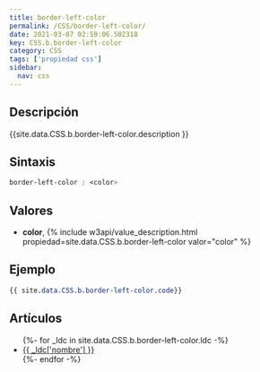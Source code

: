```yaml
---
title: border-left-color
permalink: /CSS/border-left-color/
date: 2021-03-07 02:59:06.502318
key: CSS.b.border-left-color
category: CSS
tags: ['propiedad css']
sidebar: 
  nav: css
---
```


## Descripción
{{site.data.CSS.b.border-left-color.description }}

## Sintaxis
~~~css
border-left-color : <color>
~~~

## Valores
* **color**,  {% include w3api/value_description.html propiedad=site.data.CSS.b.border-left-color valor="color" %}

## Ejemplo
~~~css
{{ site.data.CSS.b.border-left-color.code}}
~~~

## Artículos
<ul>
{%- for _ldc in site.data.CSS.b.border-left-color.ldc -%}
   <li>
       <a href="{{_ldc['url'] }}">{{ _ldc['nombre'] }}</a>
   </li>
{%- endfor -%}
</ul>
